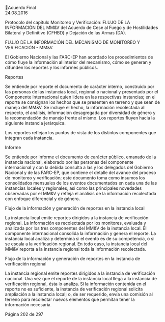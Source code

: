 Acuerdo Final  
24.08.2016  

Protocolo  del  capítulo  Monitoreo  y  Verificación:  FLUJO  DE  LA  INFORMACIÓN  DEL  MM&V  del 
Acuerdo de Cese al Fuego y de Hostilidades Bilateral y Definitivo (CFHBD) y Dejación de las Armas 
(DA). 
 
FLUJO DE LA INFORMACIÓN DEL MECANISMO DE MONITOREO Y VERIFICACIÓN - MM&V. 
 
El Gobierno Nacional y las FARC-EP han acordado los procedimientos de cómo fluye la información al 
interior del mecanismo, cómo se generan y difunden los reportes y los informes públicos. 
 
Reportes 
 
Se  entiende  por  reporte  el  documento  de  carácter  interno,  construido  por  las  personas  de  las 
instancias local, regional o nacional y presentado por el Componente Internacional quien lidera en las 
respectivas instancias; en el reporte se consignan los hechos que se presenten en terreno y que sean 
de  manejo  del  MM&V.  Se  incluye  el  hecho,  la  información  recolectada  al  respecto,  el  análisis, 
información desagregada por diversidad de género y la recomendación de manejo frente al mismo. 
Los reportes fluyen hacia la siguiente instancia jerárquica. 
 
Los reportes reflejan los puntos de vista de los distintos componentes que integran cada instancia. 
 
Informe 
 
Se  entiende  por  informe  el  documento  de  carácter  público,  emanado  de  la  instancia  nacional, 
elaborado  por  las  personas  del  componente  internacional  y  con  la  debida  consulta  a  las  y  los 
delegados del Gobierno Nacional y de las FARC-EP, que contiene el detalle del avance del proceso de 
monitoreo  y  verificación;  este  documento  toma  como  insumos  los  consolidados  mensuales  de  los 
eventos documentados en cada una de las instancias locales y regionales, así como las principales 
novedades observadas por el MM&V y refleja el análisis de la información recolectada con enfoque 
diferencial y de género. 
 
Flujo de la información y generación de reportes en la instancia local  
 
La instancia local emite reportes dirigidos a la instancia de verificación regional. La información es 
recolectada  por  los  monitores,  evaluada  y  analizada  por  los  tres  componentes  del  MM&V  de  la 
instancia  local. El componente internacional consolida la información y genera el reporte. La instancia 
local analiza y determina si el evento es de su competencia, o si se escala a la verificación regional. En 
todo caso, la instancia local del MM&V reporta a la instancia  regional toda la información recolectada. 
 
Flujo de la información y generación de reportes en la instancia de verificación regional 
 
La instancia regional emite reportes dirigidos a la instancia de verificación nacional. Una vez que el 
reporte  de  la  instancia  local  llega  a  la  instancia  de  verificación  regional,  ésta  lo  analiza.  Si  la 
información  contenida  en  el  reporte  no  es  suficiente,  la  instancia  de  verificación  regional  solicita 
ampliación  a  la  instancia  local;  o,  de  ser  requerido,  envía  una  comisión  al  terreno  para  recolectar 
nuevos elementos que permitan tener la información necesaria.   
 
Página 202 de 297 
 

